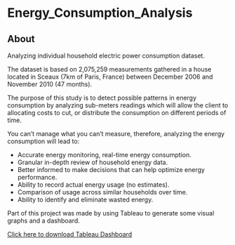 # Energy_Consumption_Analysis

## About 


Analyzing individual household electric power consumption dataset.

The dataset is based on 2,075,259 measurements gathered in a house located in Sceaux (7km of Paris, France) between December 2006 and November 2010 (47 months).

The purpose of this study is to detect possible patterns in energy consumption by analyzing sub-meters readings 
which will allow the client to allocating costs to cut, or distribute the consumption on different periods of time.

You can’t manage what you can’t measure, therefore, analyzing the energy consumption will lead to:

- Accurate energy monitoring, real-time energy consumption. 
- Granular in-depth review of household energy data. 
- Better informed to make decisions that can help optimize energy performance. 
- Ability to record actual energy usage (no estimates). 
- Comparison of usage across similar households over time. 
- Ability to identify and eliminate wasted energy.

Part of this project was made by using Tableau to generate some visual graphs and a dashboard.

[Click here to download Tableau Dashboard](https://public.tableau.com/workbooks/DashboardAnalysisofEnergyConsumption.twb)


